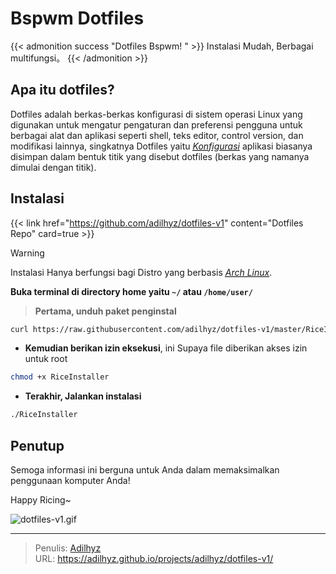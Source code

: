 # Bspwm Dotfiles


{{< admonition success "Dotfiles Bspwm! " >}}
Instalasi Mudah, Berbagai multifungsi。
{{< /admonition >}}

<!--more-->

## Apa itu dotfiles?

Dotfiles adalah berkas-berkas konfigurasi di sistem operasi Linux yang digunakan untuk mengatur pengaturan dan preferensi pengguna untuk berbagai alat dan aplikasi seperti shell, teks editor, control version, dan modifikasi lainnya, singkatnya Dotfiles yaitu [<abbr title="Konfigurasi">*Konfigurasi*</abbr>](https://en.wikipedia.org/wiki/Configuration) aplikasi biasanya disimpan dalam bentuk titik yang disebut dotfiles (berkas yang namanya dimulai dengan titik).

## Instalasi 

{{< link href="https://github.com/adilhyz/dotfiles-v1" content="Dotfiles Repo" card=true >}}

> [!WARNING]
> Instalasi Hanya berfungsi bagi Distro yang berbasis [<abbr title="Arch Based">*Arch Linux*</abbr>](https://wiki.archlinux.org/title/Arch-based_distributions).


**Buka terminal di directory home yaitu `~/` atau `/home/user/`**
> **Pertama, unduh paket penginstal**

```bash
curl https://raw.githubusercontent.com/adilhyz/dotfiles-v1/master/RiceInstaller -o $HOME/RiceInstaller
```

- **Kemudian berikan izin eksekusi**, ini Supaya file diberikan akses izin untuk root

```bash
chmod +x RiceInstaller
```

- **Terakhir, Jalankan instalasi**

```bash
./RiceInstaller
```

## Penutup

Semoga informasi ini berguna untuk Anda dalam memaksimalkan penggunaan komputer Anda!

Happy Ricing~

![dotfiles-v1.gif](https://repository-images.githubusercontent.com/662371804/6246e106-09d6-4147-a13e-401806aeeb8b)


---

> Penulis: [Adilhyz](https://github.com/adilhyz)  
> URL: https://adilhyz.github.io/projects/adilhyz/dotfiles-v1/  

